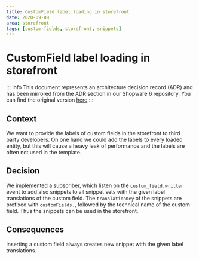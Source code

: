```yaml
---
title: CustomField label loading in storefront
date: 2020-09-08
area: storefront
tags: [custom-fields, storefront, snippets]
---
```


# CustomField label loading in storefront

::: info
This document represents an architecture decision record (ADR) and has been mirrored from the ADR section in our Shopware 6 repository.
You can find the original version [here](https://github.com/shopware/shopware/blob/trunk/adr/2020-09-08-custom-field-label-loading-in-storefront.md)
:::

## Context

We want to provide the labels of custom fields in the storefront to third party developers.
On one hand we could add the labels to every loaded entity, but this will cause a heavy leak of performance and the labels
are often not used in the template.

## Decision

We implemented a subscriber, which listen on the `custom_field.written` event to add also snippets to all snippet sets with
the given label translations of the custom field. The `translationKey` of the snippets are prefixed with `customFields.`,
followed by the technical name of the custom field. Thus the snippets can be used in the storefront.

## Consequences

Inserting a custom field always creates new snippet with the given label translations.

